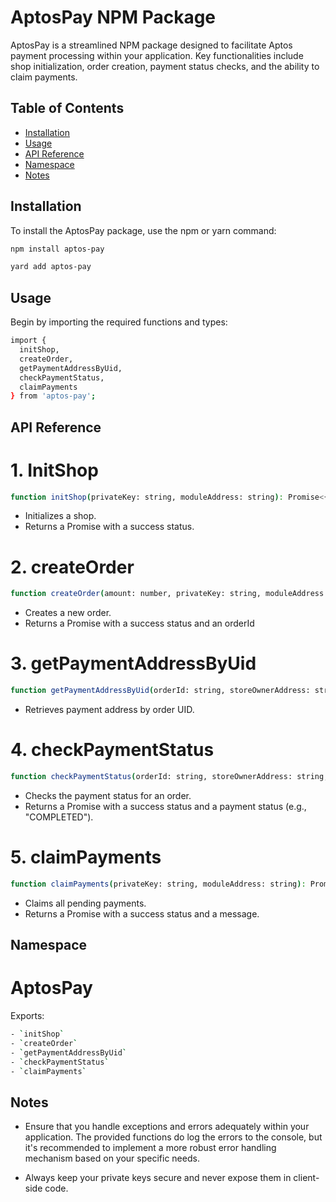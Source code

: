 # AptosPay NPM Package

AptosPay is a streamlined NPM package designed to facilitate Aptos payment processing within your application. Key functionalities include shop initialization, order creation, payment status checks, and the ability to claim payments.

## Table of Contents

- [Installation](#installation)
- [Usage](#usage)
- [API Reference](#api-reference)
- [Namespace](#namespace)
- [Notes](#notes)

## Installation

To install the AptosPay package, use the npm  or yarn command:

```bash
npm install aptos-pay
```

```bash
yard add aptos-pay
```

## Usage
Begin by importing the required functions and types:

```bash
import {
  initShop,
  createOrder,
  getPaymentAddressByUid,
  checkPaymentStatus,
  claimPayments
} from 'aptos-pay';
```

## API Reference

# 1. InitShop
```bash
function initShop(privateKey: string, moduleAddress: string): Promise<{ success: boolean; }>
```

- Initializes a shop.
- Returns a Promise with a success status.

# 2. createOrder
```bash
function createOrder(amount: number, privateKey: string, moduleAddress: string): Promise<{ success: boolean; orderId: number; }>
```
- Creates a new order.
- Returns a Promise with a success status and an orderId

# 3. getPaymentAddressByUid
```bash
function getPaymentAddressByUid(orderId: string, storeOwnerAddress: string, moduleAddress: string)
```

- Retrieves payment address by order UID.

# 4. checkPaymentStatus
```bash
function checkPaymentStatus(orderId: string, storeOwnerAddress: string, moduleAddress: string): Promise<{ success: boolean; status: string; }>
```
- Checks the payment status for an order.
- Returns a Promise with a success status and a payment status (e.g., "COMPLETED").

# 5. claimPayments
```bash
function claimPayments(privateKey: string, moduleAddress: string): Promise<{ success: boolean; message: string; }>
```

- Claims all pending payments.
- Returns a Promise with a success status and a message.

## Namespace
# AptosPay

Exports:
```bash
- `initShop`
- `createOrder`
- `getPaymentAddressByUid`
- `checkPaymentStatus`
- `claimPayments`
```

## Notes
- Ensure that you handle exceptions and errors adequately within your application. The provided functions do log the errors to the console, but it's recommended to implement a more robust error handling mechanism based on your specific needs.

- Always keep your private keys secure and never expose them in client-side code.